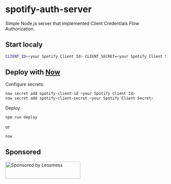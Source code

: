# spotify-auth-server

Simple Node.js server that implemented Client Credentials Flow Authorization. 

## Start localy
```bash
CLIENT_ID=<your Spotify Client Id> CLIENT_SECRET=<your Spotify Client Secret> node local.js
```

## Deploy with [Now](https://zeit.co/now)

Configure secrets:
```bash
now secret add spotify-client-id <your Spotify Client Id>
now secret add spotify-client-secret <your Spotify Client Secret>
```

Deploy
```bash
npm run deploy
```
or
```bash
now
```

## Sponsored
<a href="https://lessmess.agency/?utm_source=spotify-auth-server">
  <img src="https://lessmess.agency/badges/sponsored_by_lessmess.svg"
       alt="Sponsored by Lessmess" width="236" height="54">
</a>
